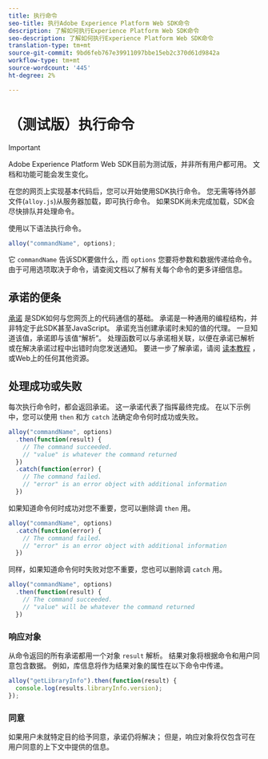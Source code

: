 ```yaml
---
title: 执行命令
seo-title: 执行Adobe Experience Platform Web SDK命令
description: 了解如何执行Experience Platform Web SDK命令
seo-description: 了解如何执行Experience Platform Web SDK命令
translation-type: tm+mt
source-git-commit: 9bd6feb767e39911097bbe15eb2c370d61d9842a
workflow-type: tm+mt
source-wordcount: '445'
ht-degree: 2%

---
```



# （测试版）执行命令

>[!IMPORTANT]
>
>Adobe Experience Platform Web SDK目前为测试版，并非所有用户都可用。 文档和功能可能会发生变化。

在您的网页上实现基本代码后，您可以开始使用SDK执行命令。 您无需等待外部文件\(`alloy.js`\)从服务器加载，即可执行命令。 如果SDK尚未完成加载，SDK会尽快排队并处理命令。

使用以下语法执行命令。

```javascript
alloy("commandName", options);
```

它 `commandName` 告诉SDK要做什么，而 `options` 您要将参数和数据传递给命令。 由于可用选项取决于命令，请查阅文档以了解有关每个命令的更多详细信息。

## 承诺的便条

[承诺](https://developer.mozilla.org/en-US/docs/Web/JavaScript/Reference/Global_Objects/Promise) 是SDK如何与您网页上的代码通信的基础。 承诺是一种通用的编程结构，并非特定于此SDK甚至JavaScript。 承诺充当创建承诺时未知的值的代理。 一旦知道该值，承诺即与该值“解析”。 处理函数可以与承诺相关联，以便在承诺已解析或在解决承诺过程中出错时向您发送通知。 要进一步了解承诺，请阅 [读本教程](https://javascript.info/promise-basics) ，或Web上的任何其他资源。

## 处理成功或失败

每次执行命令时，都会返回承诺。 这一承诺代表了指挥最终完成。 在以下示例中，您可以使用 `then` 和方 `catch` 法确定命令何时成功或失败。

```javascript
alloy("commandName", options)
  .then(function(result) {
    // The command succeeded.
    // "value" is whatever the command returned
  })
  .catch(function(error) {
    // The command failed.
    // "error" is an error object with additional information
  })
```

如果知道命令何时成功对您不重要，您可以删除调 `then` 用。

```javascript
alloy("commandName", options)
  .catch(function(error) {
    // The command failed.
    // "error" is an error object with additional information
  })
```

同样，如果知道命令何时失败对您不重要，您也可以删除调 `catch` 用。

```javascript
alloy("commandName", options)
  .then(function(result) {
    // The command succeeded.
    // "value" will be whatever the command returned
  })
```

### 响应对象

从命令返回的所有承诺都用一个对象 `result` 解析。 结果对象将根据命令和用户同意包含数据。 例如，库信息将作为结果对象的属性在以下命令中传递。

```js
alloy("getLibraryInfo").then(function(result) {
  console.log(results.libraryInfo.version);
});
```

### 同意

如果用户未就特定目的给予同意，承诺仍将解决； 但是，响应对象将仅包含可在用户同意的上下文中提供的信息。
